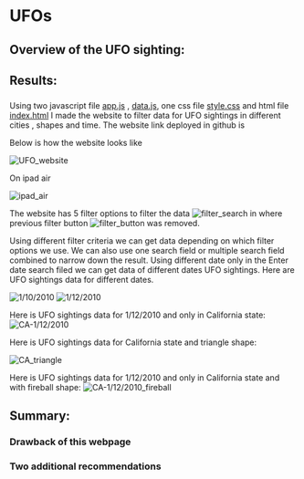 # UFOs


## Overview of the UFO sighting: 


## Results: 
### 

Using two javascript file [app.js](https://github.com/NishatSultana3538/UFOs/blob/main/static/js/app.js) , [data.js](https://github.com/NishatSultana3538/UFOs/blob/main/static/js/data.js), one css file [style.css](https://github.com/NishatSultana3538/UFOs/blob/main/static/css/style.css) and html file [index.html](https://github.com/NishatSultana3538/UFOs/blob/main/index.html) I made the website to filter data for UFO sightings in different cities , shapes and time. The website link deployed in github is 

Below is how the website looks like

![UFO_website](https://github.com/NishatSultana3538/UFOs/blob/main/static/images/UFO_website.png)

On ipad air

![ipad_air](https://github.com/NishatSultana3538/UFOs/blob/main/static/images/ipad%20air.png)


The website has 5 filter options to filter the data ![filter_search](https://github.com/NishatSultana3538/UFOs/blob/main/static/images/filter_search.png) in where previous filter button ![filter_button](https://github.com/NishatSultana3538/UFOs/blob/main/static/images/filter_button.png) was removed.

Using different filter criteria we can get data depending on which filter options we use. We can also use one search field or multiple search field combined to narrow down the result. Using different date only in the Enter date search filed we can get data of different dates UFO sightings. Here are UFO sightings data for different dates.

![1/10/2010](https://github.com/NishatSultana3538/UFOs/blob/main/static/images/1:10:2010.png)
![1/12/2010](https://github.com/NishatSultana3538/UFOs/blob/main/static/images/1:12:2010.png)

Here is UFO sightings data for 1/12/2010 and only in California state:
![CA-1/12/2010](https://github.com/NishatSultana3538/UFOs/blob/main/static/images/CA_1:10:2010.png)

Here is UFO sightings data for California state and triangle shape:

![CA_triangle](https://github.com/NishatSultana3538/UFOs/blob/main/static/images/CA-triangle.png)

Here is UFO sightings data for 1/12/2010 and only in California state and with fireball shape:
![CA-1/12/2010_fireball](https://github.com/NishatSultana3538/UFOs/blob/main/static/images/CA_1:12:2010-US-fireball.png)





## Summary:

### Drawback of this webpage 
 
### Two additional recommendations












